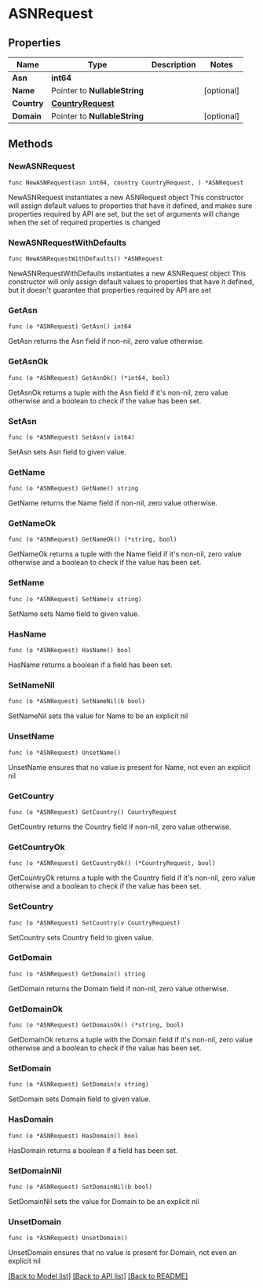 # ASNRequest

## Properties

Name | Type | Description | Notes
------------ | ------------- | ------------- | -------------
**Asn** | **int64** |  | 
**Name** | Pointer to **NullableString** |  | [optional] 
**Country** | [**CountryRequest**](CountryRequest.md) |  | 
**Domain** | Pointer to **NullableString** |  | [optional] 

## Methods

### NewASNRequest

`func NewASNRequest(asn int64, country CountryRequest, ) *ASNRequest`

NewASNRequest instantiates a new ASNRequest object
This constructor will assign default values to properties that have it defined,
and makes sure properties required by API are set, but the set of arguments
will change when the set of required properties is changed

### NewASNRequestWithDefaults

`func NewASNRequestWithDefaults() *ASNRequest`

NewASNRequestWithDefaults instantiates a new ASNRequest object
This constructor will only assign default values to properties that have it defined,
but it doesn't guarantee that properties required by API are set

### GetAsn

`func (o *ASNRequest) GetAsn() int64`

GetAsn returns the Asn field if non-nil, zero value otherwise.

### GetAsnOk

`func (o *ASNRequest) GetAsnOk() (*int64, bool)`

GetAsnOk returns a tuple with the Asn field if it's non-nil, zero value otherwise
and a boolean to check if the value has been set.

### SetAsn

`func (o *ASNRequest) SetAsn(v int64)`

SetAsn sets Asn field to given value.


### GetName

`func (o *ASNRequest) GetName() string`

GetName returns the Name field if non-nil, zero value otherwise.

### GetNameOk

`func (o *ASNRequest) GetNameOk() (*string, bool)`

GetNameOk returns a tuple with the Name field if it's non-nil, zero value otherwise
and a boolean to check if the value has been set.

### SetName

`func (o *ASNRequest) SetName(v string)`

SetName sets Name field to given value.

### HasName

`func (o *ASNRequest) HasName() bool`

HasName returns a boolean if a field has been set.

### SetNameNil

`func (o *ASNRequest) SetNameNil(b bool)`

 SetNameNil sets the value for Name to be an explicit nil

### UnsetName
`func (o *ASNRequest) UnsetName()`

UnsetName ensures that no value is present for Name, not even an explicit nil
### GetCountry

`func (o *ASNRequest) GetCountry() CountryRequest`

GetCountry returns the Country field if non-nil, zero value otherwise.

### GetCountryOk

`func (o *ASNRequest) GetCountryOk() (*CountryRequest, bool)`

GetCountryOk returns a tuple with the Country field if it's non-nil, zero value otherwise
and a boolean to check if the value has been set.

### SetCountry

`func (o *ASNRequest) SetCountry(v CountryRequest)`

SetCountry sets Country field to given value.


### GetDomain

`func (o *ASNRequest) GetDomain() string`

GetDomain returns the Domain field if non-nil, zero value otherwise.

### GetDomainOk

`func (o *ASNRequest) GetDomainOk() (*string, bool)`

GetDomainOk returns a tuple with the Domain field if it's non-nil, zero value otherwise
and a boolean to check if the value has been set.

### SetDomain

`func (o *ASNRequest) SetDomain(v string)`

SetDomain sets Domain field to given value.

### HasDomain

`func (o *ASNRequest) HasDomain() bool`

HasDomain returns a boolean if a field has been set.

### SetDomainNil

`func (o *ASNRequest) SetDomainNil(b bool)`

 SetDomainNil sets the value for Domain to be an explicit nil

### UnsetDomain
`func (o *ASNRequest) UnsetDomain()`

UnsetDomain ensures that no value is present for Domain, not even an explicit nil

[[Back to Model list]](../README.md#documentation-for-models) [[Back to API list]](../README.md#documentation-for-api-endpoints) [[Back to README]](../README.md)


